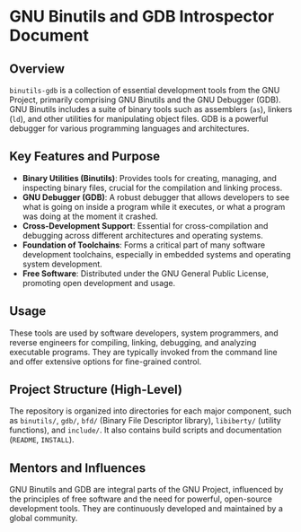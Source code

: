 # GNU Binutils and GDB Introspector Document

## Overview

`binutils-gdb` is a collection of essential development tools from the GNU Project, primarily comprising GNU Binutils and the GNU Debugger (GDB). GNU Binutils includes a suite of binary tools such as assemblers (`as`), linkers (`ld`), and other utilities for manipulating object files. GDB is a powerful debugger for various programming languages and architectures.

## Key Features and Purpose

*   **Binary Utilities (Binutils)**: Provides tools for creating, managing, and inspecting binary files, crucial for the compilation and linking process.
*   **GNU Debugger (GDB)**: A robust debugger that allows developers to see what is going on inside a program while it executes, or what a program was doing at the moment it crashed.
*   **Cross-Development Support**: Essential for cross-compilation and debugging across different architectures and operating systems.
*   **Foundation of Toolchains**: Forms a critical part of many software development toolchains, especially in embedded systems and operating system development.
*   **Free Software**: Distributed under the GNU General Public License, promoting open development and usage.

## Usage

These tools are used by software developers, system programmers, and reverse engineers for compiling, linking, debugging, and analyzing executable programs. They are typically invoked from the command line and offer extensive options for fine-grained control.

## Project Structure (High-Level)

The repository is organized into directories for each major component, such as `binutils/`, `gdb/`, `bfd/` (Binary File Descriptor library), `libiberty/` (utility functions), and `include/`. It also contains build scripts and documentation (`README`, `INSTALL`).

## Mentors and Influences

GNU Binutils and GDB are integral parts of the GNU Project, influenced by the principles of free software and the need for powerful, open-source development tools. They are continuously developed and maintained by a global community.

